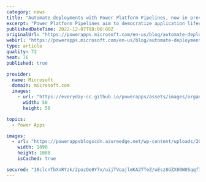 ```yaml
---
category: news
title: "Automate deployments with Power Platform Pipelines, now in preview"
excerpt: "Power Platform Pipelines aim to democratize application lifecycle management (ALM) for Power Platform and Dynamics 365 customers by bringing deployment automation capabilities into the product in a manner that&#8217;s more approachable for all makers, admins, and developers."
publishedDateTime: 2022-12-07T08:00:00Z
originalUrl: "https://powerapps.microsoft.com/en-us/blog/automate-deployments-with-power-platform-pipelines-now-in-preview/"
webUrl: "https://powerapps.microsoft.com/en-us/blog/automate-deployments-with-power-platform-pipelines-now-in-preview/"
type: article
quality: 72
heat: 76
published: true

provider:
  name: Microsoft
  domain: microsoft.com
  images:
    - url: "https://everyday-cc.github.io/powerapps/assets/images/organizations/microsoft.com-50x50.jpg"
      width: 50
      height: 50

topics:
  - Power Apps

images:
  - url: "https://powerappsblogscdn.azureedge.net/wp-content/uploads/2022/12/Pipelines-Preview-Blog-GIF.gif"
    width: 1890
    height: 1080
    isCached: true

secured: "18clcnTbXnRYzk/2pozOe0Y7x/uijTVoajlmKA2TTeZ/uEsz8GZX80W0Sqqf7+cYnye4TcQ20xmYRD1y4qTM2+An4A8mBBl7o6BU7rUAeu+CV16mkFOX1YQe5mSzusVKM8ESi/AcejAUt38Q1AAh1ReMusgRs+cItb1P6Mfppr2ozSGOiSHF0NnZAtYURV6m4lniasqFEXrFeByH/19mdvIcJN1UiUNi90slHxf3rJOaSlkC5eX+ciPpodscLTzTFwCyMaYamfdPhpcZo62xQ6btKmyFraa+ydAHHNxBBbfvycPlx9pbuEH23QlrzX995f4uXxli2zonrHbH0NJomz4OPV/t/y/KcBRUdW0Ke+8=;2HNGC84IiMO+L0ZiAt1gzw=="
---
```


